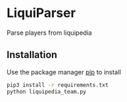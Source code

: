 # LiquiParser
Parse players from liquipedia

## Installation
Use the package manager [pip](https://pip.pypa.io/en/stable/) to install

```bash
pip3 install -r requirements.txt
python liquipedia_team.py 
```
